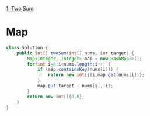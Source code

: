 [1. Two Sum](https://leetcode.com/problems/two-sum)

# Map

```java
class Solution {
    public int[] twoSum(int[] nums, int target) {
        Map<Integer, Integer> map = new HashMap<>();
        for(int i=0;i<nums.length;i++) {
            if (map.containsKey(nums[i])) {
                return new int[]{i,map.get(nums[i])};
            }
            map.put(target - nums[i], i);
        }
        return new int[]{0,0};
    }
}
```
